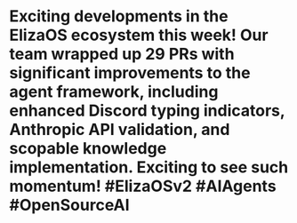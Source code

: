 # Exciting developments in the ElizaOS ecosystem this week! Our team wrapped up 29 PRs with significant improvements to the agent framework, including enhanced Discord typing indicators, Anthropic API validation, and scopable knowledge implementation. Exciting to see such momentum! #ElizaOSv2 #AIAgents #OpenSourceAI
